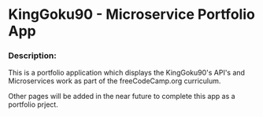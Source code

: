 # KingGoku90 - Microservice Portfolio App

### Description:

This is a portfolio application which displays the KingGoku90's API's and Microservices work
as part of the freeCodeCamp.org curriculum.

Other pages will be added in the near future to complete this app as a portfolio prject.
